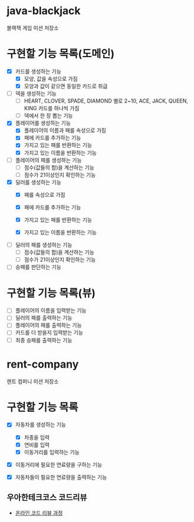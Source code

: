 # java-blackjack
블랙잭 게임 미션 저장소

# 구현할 기능 목록(도메인)
- [x] 카드를 생성하는 기능
    - [x] 모양, 값을 속성으로 가짐
    - [x] 모양과 값이 같으면 동일한 카드로 취급
    
- [ ] 덱을 생성하는 기능
    - [ ] HEART, CLOVER, SPADE, DIAMOND 별로 2~10, ACE, JACK, QUEEN, KING 카드를 하나씩 가짐
    - [ ] 덱에서 한 장 뽑는 기능

- [x] 플레이어를 생성하는 기능
    - [x] 플레이어의 이름과 패를 속성으로 가짐
    - [X] 패에 카드를 추가하는 기능
    - [X] 가지고 있는 패를 반환하는 기능
    - [X] 가지고 있는 이름을 반환하는 기능
    
- [ ] 플레이어의 패를 생성하는 기능
    - [ ] 점수(값들의 합)을 계산하는 기능
    - [ ] 점수가 21이상인지 확인하는 기능

- [X] 딜러를 생성하는 기능
    - [X] 패를 속성으로 가짐
    - [X] 패에 카드를 추가하는 기능
    - [X] 가지고 있는 패를 반환하는 기능
    - [X] 가지고 있는 이름을 반환하는 기능


- [ ] 딜러의 패를 생성하는 기능
    - [ ] 점수(값들의 합)을 계산하는 기능
    - [ ] 점수가 21이상인지 확인하는 기능
    
- [ ] 승패를 판단하는 기능

# 구현할 기능 목록(뷰)
- [ ] 플레이어의 이름을 입력받는 기능
- [ ] 딜러의 패를 출력하는 기능
- [ ] 플레이어의 패를 출력하는 기능
- [ ] 카드를 더 받을지 입력받는 기능
- [ ] 최종 승패를 출력하는 기능

# rent-company
렌트 컴퍼니 미션 저장소

# 구현할 기능 목록
- [x] 자동차를 생성하는 기능
    - [x] 차종을 입력
    - [x] 연비를 입력
    - [x] 이동거리를 입력하는 기능
    
- [x] 이동거리에 필요한 연료량을 구하는 기능

- [x] 자동차들이 필요한 연료량을 출력하는 기능

## 우아한테크코스 코드리뷰
* [온라인 코드 리뷰 과정](https://github.com/woowacourse/woowacourse-docs/blob/master/maincourse/README.md)